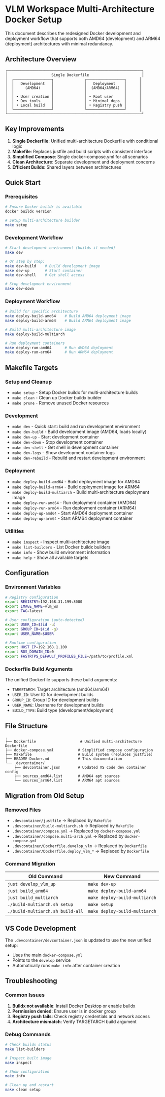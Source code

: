 # VLM Workspace Multi-Architecture Docker Setup

This document describes the redesigned Docker development and deployment workflow that supports both AMD64 (development) and ARM64 (deployment) architectures with minimal redundancy.

## Architecture Overview

```
┌─────────────────────────────────────────────────────────────┐
│                    Single Dockerfile                        │
│  ┌─────────────────┐              ┌─────────────────┐      │
│  │   Development   │              │   Deployment    │      │
│  │     (AMD64)     │              │  (AMD64/ARM64)  │      │
│  │                 │              │                 │      │
│  │ • User creation │              │ • Root user     │      │
│  │ • Dev tools     │              │ • Minimal deps  │      │
│  │ • Local build   │              │ • Registry push │      │
│  └─────────────────┘              └─────────────────┘      │
└─────────────────────────────────────────────────────────────┘
```

## Key Improvements

1. **Single Dockerfile**: Unified multi-architecture Dockerfile with conditional logic
2. **Makefile**: Replaces justfile and build scripts with consistent interface
3. **Simplified Compose**: Single docker-compose.yml for all scenarios
4. **Clean Architecture**: Separate development and deployment concerns
5. **Efficient Builds**: Shared layers between architectures

## Quick Start

### Prerequisites

```bash
# Ensure Docker buildx is available
docker buildx version

# Setup multi-architecture builder
make setup
```

### Development Workflow

```bash
# Start development environment (builds if needed)
make dev

# Or step by step:
make dev-build    # Build development image
make dev-up       # Start container
make dev-shell    # Get shell access

# Stop development environment
make dev-down
```

### Deployment Workflow

```bash
# Build for specific architecture
make deploy-build-amd64    # Build AMD64 deployment image
make deploy-build-arm64    # Build ARM64 deployment image

# Build multi-architecture image
make deploy-build-multiarch

# Run deployment containers
make deploy-run-amd64      # Run AMD64 deployment
make deploy-run-arm64      # Run ARM64 deployment
```

## Makefile Targets

### Setup and Cleanup
- `make setup` - Setup Docker buildx for multi-architecture builds
- `make clean` - Clean up Docker buildx builder
- `make prune` - Remove unused Docker resources

### Development
- `make dev` - Quick start: build and run development environment
- `make dev-build` - Build development image (AMD64, loads locally)
- `make dev-up` - Start development container
- `make dev-down` - Stop development container
- `make dev-shell` - Get shell in development container
- `make dev-logs` - Show development container logs
- `make dev-rebuild` - Rebuild and restart development environment

### Deployment
- `make deploy-build-amd64` - Build deployment image for AMD64
- `make deploy-build-arm64` - Build deployment image for ARM64
- `make deploy-build-multiarch` - Build multi-architecture deployment image
- `make deploy-run-amd64` - Run deployment container (AMD64)
- `make deploy-run-arm64` - Run deployment container (ARM64)
- `make deploy-up-amd64` - Start AMD64 deployment container
- `make deploy-up-arm64` - Start ARM64 deployment container

### Utilities
- `make inspect` - Inspect multi-architecture image
- `make list-builders` - List Docker buildx builders
- `make info` - Show build environment information
- `make help` - Show all available targets

## Configuration

### Environment Variables

```bash
# Registry configuration
export REGISTRY=192.168.31.199:8000
export IMAGE_NAME=vlm_ws
export TAG=latest

# User configuration (auto-detected)
export USER_ID=$(id -u)
export GROUP_ID=$(id -g)
export USER_NAME=$USER

# Runtime configuration
export HOST_IP=192.168.1.100
export ROS_DOMAIN_ID=0
export FASTRTPS_DEFAULT_PROFILES_FILE=/path/to/profile.xml
```

### Dockerfile Build Arguments

The unified Dockerfile supports these build arguments:

- `TARGETARCH`: Target architecture (amd64/arm64)
- `USER_ID`: User ID for development builds
- `GROUP_ID`: Group ID for development builds  
- `USER_NAME`: Username for development builds
- `BUILD_TYPE`: Build type (development/deployment)

## File Structure

```
.
├── Dockerfile                    # Unified multi-architecture Dockerfile
├── docker-compose.yml           # Simplified compose configuration
├── Makefile                     # Build system (replaces justfile)
├── README-Docker.md             # This documentation
└── .devcontainer/
    ├── devcontainer.json        # Updated VS Code dev container config
    ├── sources_amd64.list       # AMD64 apt sources
    └── sources_arm64.list       # ARM64 apt sources
```

## Migration from Old Setup

### Removed Files
- `.devcontainer/justfile` → Replaced by `Makefile`
- `.devcontainer/build-multiarch.sh` → Replaced by `Makefile`
- `.devcontainer/compose.yml` → Replaced by `docker-compose.yml`
- `.devcontainer/compose.multi-arch.yml` → Replaced by `docker-compose.yml`
- `.devcontainer/Dockerfile.develop_vlm` → Replaced by `Dockerfile`
- `.devcontainer/Dockerfile.deploy_vlm_*` → Replaced by `Dockerfile`

### Command Migration

| Old Command | New Command |
|-------------|-------------|
| `just develop_vlm_up` | `make dev-up` |
| `just build_arm64` | `make deploy-build-arm64` |
| `just build_multiarch` | `make deploy-build-multiarch` |
| `./build-multiarch.sh setup` | `make setup` |
| `./build-multiarch.sh build-all` | `make deploy-build-multiarch` |

## VS Code Development

The `.devcontainer/devcontainer.json` is updated to use the new unified setup:

- Uses the main `docker-compose.yml`
- Points to the `develop` service
- Automatically runs `make info` after container creation

## Troubleshooting

### Common Issues

1. **Buildx not available**: Install Docker Desktop or enable buildx
2. **Permission denied**: Ensure user is in docker group
3. **Registry push fails**: Check registry credentials and network access
4. **Architecture mismatch**: Verify TARGETARCH build argument

### Debug Commands

```bash
# Check buildx status
make list-builders

# Inspect built image
make inspect

# Show configuration
make info

# Clean up and restart
make clean setup
```

